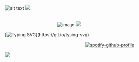 ![alt text](https://64.media.tumblr.com/f87c54ecc20f7d831a3ed9b7f38a4e39/92e685400e894f80-e3/s1280x1920/5ab615dbe6fd817594c9b668ecf3d03f9f7ff3e0.png)
![](https://64.media.tumblr.com/6154af6408ae473b2660f89dd0321ffc/92e685400e894f80-d4/s1280x1920/40cfef053a92c40eff36a7b98ea8a906dc00990c.png)

ㅤㅤㅤㅤㅤㅤㅤㅤㅤㅤㅤㅤㅤㅤㅤㅤㅤㅤㅤㅤㅤㅤㅤㅤㅤㅤㅤㅤㅤㅤㅤㅤㅤㅤㅤㅤㅤㅤㅤㅤㅤㅤㅤㅤㅤㅤㅤㅤㅤㅤㅤㅤ![image](https://github.com/user-attachments/assets/2186fb27-ade7-4ee8-8241-6919470990e3) ![](https://64.media.tumblr.com/0cab20cbd471de675b104708e2b1ac19/92e685400e894f80-f0/s75x75_c1/8e46dddf718352b5c72485d30529a28037c7405d.png)

[![Typing SVG](https://readme-typing-svg.demolab.com?font=Underdog&size=60&pause=450&color=9AD8BD&center=true&vCenter=true&width=1000&height=90&lines=Don't+die.;How+much+will+I+get+paid+for+this%3F;I'll+be+here+to+babysit+you+all.;Let's+make+this+quick.;This+may+cost+a+bit.)](https://git.io/typing-svg)

ㅤㅤㅤㅤㅤㅤㅤㅤㅤㅤㅤㅤㅤㅤㅤㅤㅤㅤㅤㅤ[![spotify-github-profile](https://spotify-github-profile.kittinanx.com/api/view?uid=31fvmtcelfg4xzs5rwn7xpxfw2ze&cover_image=true&theme=novatorem&show_offline=false&background_color=121212&interchange=false&bar_color=9ad4bd&bar_color_cover=false)](https://github.com/kittinan/spotify-github-profile)

![](https://64.media.tumblr.com/6154af6408ae473b2660f89dd0321ffc/92e685400e894f80-d4/s1280x1920/40cfef053a92c40eff36a7b98ea8a906dc00990c.png)
